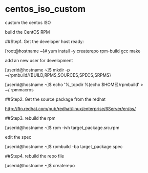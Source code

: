 centos_iso_custom
=================

custom the centos ISO  

build the CentOS RPM

##Step1.
Get the developer host ready:

[root@hostname ~]# yum install -y createrepo rpm-build gcc make

add an new user for development

[userid@hostname ~]$ mkdir -p ~/rpmbuild/{BUILD,RPMS,SOURCES,SPECS,SRPMS}

[userid@hostname ~]$ echo '%_topdir %(echo $HOME)/rpmbuild' > ~/.rpmmacros


##Step2. 
Get the source package from the redhat

http://ftp.redhat.com/pub/redhat/linux/enterprise/6Server/en/os/

##Step3.
rebuild the rpm

[userid@hostname ~]$ rpm -ivh target_package.src.rpm

edit the spec

[userid@hostname ~]$ rpmbuild -ba target_package.spec

##Step4. 
rebuild the repo file

[userid@hostname ~]$ createrepo 
